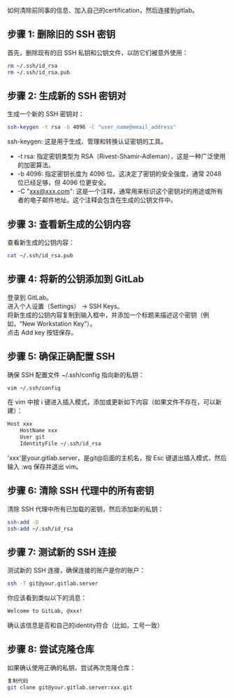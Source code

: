 如何清除前同事的信息、加入自己的certification，然后连接到gitlab。

## 步骤 1: 删除旧的 SSH 密钥

首先，删除现有的旧 SSH 私钥和公钥文件，以防它们被意外使用：

```bash
rm ~/.ssh/id_rsa
rm ~/.ssh/id_rsa.pub
```

## 步骤 2: 生成新的 SSH 密钥对

生成一个新的 SSH 密钥对：

```bash
ssh-keygen -t rsa -b 4096 -C "user_name@email_address"
```
ssh-keygen: 这是用于生成、管理和转换认证密钥的工具。<br>
- -t rsa: 指定密钥类型为 RSA（Rivest-Shamir-Adleman），这是一种广泛使用的加密算法。<br>
- -b 4096: 指定密钥长度为 4096 位。这决定了密钥的安全强度，通常 2048 位已经足够，但 4096 位更安全。<br>
- -C "xxx@xxx.com": 这是一个注释，通常用来标识这个密钥对的用途或所有者的电子邮件地址。这个注释会包含在生成的公钥文件中。

## 步骤 3: 查看新生成的公钥内容

查看新生成的公钥内容：

```bash
cat ~/.ssh/id_rsa.pub
```

## 步骤 4: 将新的公钥添加到 GitLab

登录到 GitLab。<br>
进入个人设置（Settings） -> SSH Keys。<br>
将新生成的公钥内容复制到输入框中，并添加一个标题来描述这个密钥（例如，“New Workstation Key”）。<br>
点击 Add key 按钮保存。

## 步骤 5: 确保正确配置 SSH

确保 SSH 配置文件 ~/.ssh/config 指向新的私钥：

```bash
vim ~/.ssh/config
```
在 vim 中按 i 键进入插入模式，添加或更新如下内容（如果文件不存在，可以新建）：
```bash
Host xxx
    HostName xxx
    User git
    IdentityFile ~/.ssh/id_rsa
```
'xxx'是your.gitlab.server，是git@后面的主机名，按 Esc 键退出插入模式，然后输入 :wq 保存并退出 vim。

## 步骤 6: 清除 SSH 代理中的所有密钥

清除 SSH 代理中所有已加载的密钥，然后添加新的私钥：

```bash
ssh-add -D
ssh-add ~/.ssh/id_rsa
```

## 步骤 7: 测试新的 SSH 连接

测试新的 SSH 连接，确保连接的账户是你的账户：

```bash
ssh -T git@your.gitlab.server
```

你应该看到类似以下的消息：

```bash
Welcome to GitLab, @xxx!
```

确认该信息是否和自己的identity符合（比如，工号一致）

## 步骤 8: 尝试克隆仓库

如果确认使用正确的私钥，尝试再次克隆仓库：

```bash
复制代码
git clone git@your.gitlab.server:xxx.git
```

